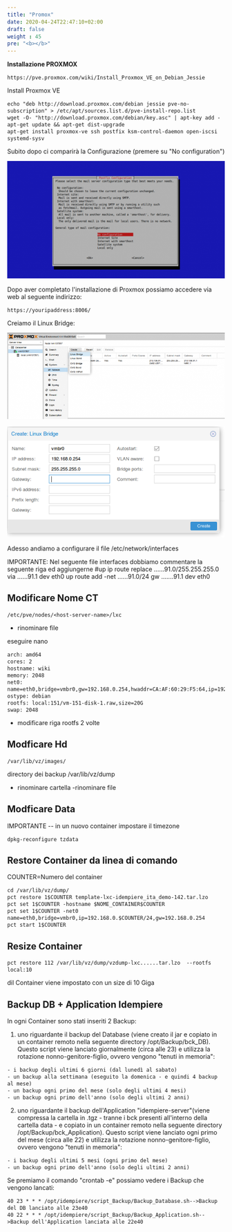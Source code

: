 ```yaml
---
title: "Promox"
date: 2020-04-24T22:47:10+02:00
draft: false
weight : 45
pre: "<b></b>"
---
```


**Installazione PROXMOX**

```
https://pve.proxmox.com/wiki/Install_Proxmox_VE_on_Debian_Jessie
```

Install Proxmox VE

```
echo "deb http://download.proxmox.com/debian jessie pve-no-subscription" > /etc/apt/sources.list.d/pve-install-repo.list
wget -O- "http://download.proxmox.com/debian/key.asc" | apt-key add -
apt-get update && apt-get dist-upgrade
apt-get install proxmox-ve ssh postfix ksm-control-daemon open-iscsi systemd-sysv
```

Subito dopo ci comparirà la Configurazione (premere su "No configuration")

![image](600px-ProxmoxInstall1.png)

Dopo aver completato l'installazione di Proxmox possiamo accedere via web al seguente indirizzo:

```
https://youripaddress:8006/
```

Creiamo il Linux Bridge:

![image](900px-ProxmoxInstall2.png)

![image](ProxmoxInstall3.png)

Adesso andiamo a configurare il file /etc/network/interfaces

IMPORTANTE: Nel seguente file interfaces dobbiamo commentare la seguente riga ed aggiungerne
#up ip route replace ......91.0/255.255.255.0 via ......91.1 dev eth0
up route add -net ......91.0/24 gw .......91.1 dev eth0

## Modificare Nome CT

```
/etc/pve/nodes/<host-server-name>/lxc
```

- rinominare file

eseguire nano 

```
arch: amd64
cores: 2
hostname: wiki
memory: 2048
net0: name=eth0,bridge=vmbr0,gw=192.168.0.254,hwaddr=CA:AF:60:29:F5:64,ip=192.168.0.51/24,type=veth
ostype: debian
rootfs: local:151/vm-151-disk-1.raw,size=20G
swap: 2048
```

- modificare riga rootfs  2 volte

## Modficare Hd

```
/var/lib/vz/images/
```

directory dei backup  /var/lib/vz/dump     

- rinominare cartella
-rinominare file

## Modficare Data

IMPORTANTE -- in un nuovo container impostare il timezone

```
dpkg-reconfigure tzdata
```

## Restore Container da linea di comando

COUNTER=Numero del container

```
cd /var/lib/vz/dump/
pct restore 1$COUNTER template-lxc-idempiere_ita_demo-142.tar.lzo
pct set 1$COUNTER -hostname $NOME_CONTAINER$COUNTER
pct set 1$COUNTER -net0 name=eth0,bridge=vmbr0,ip=192.168.0.$COUNTER/24,gw=192.168.0.254
pct start 1$COUNTER
```

## Resize Container

```
pct restore 112 /var/lib/vz/dump/vzdump-lxc......tar.lzo  --rootfs local:10
```

dil Container viene impostato con un size di 10 Giga    

## Backup DB + Application Idempiere

In ogni Container sono stati inseriti 2 Backup:

1) uno riguardante il backup del Database (viene creato il jar e copiato in un container remoto nella seguente directory /opt/Backup/bck_DB). Questo script viene lanciato giornalmente (circa alle 23) e utilizza la rotazione nonno-genitore-figlio, ovvero vengono "tenuti in memoria":

```
- i backup degli ultimi 6 giorni (dal lunedì al sabato)
- un backup alla settimana (eseguito la domenica - e quindi 4 backup al mese)
- un backup ogni primo del mese (solo degli ultimi 4 mesi)
- un backup ogni primo dell'anno (solo degli ultimi 2 anni)
```

2) uno riguardante il backup dell'Application "idempiere-server"(viene compressa la cartella in .tgz - tranne i bck presenti all'interno della cartella data - e copiato in un container remoto nella seguente directory /opt/Backup/bck_Application). Questo script viene lanciato ogni primo del mese (circa alle 22) e utilizza la rotazione nonno-genitore-figlio, ovvero vengono "tenuti in memoria":

```
- i backup degli ultimi 5 mesi (ogni primo del mese)
- un backup ogni primo dell'anno (solo degli ultimi 2 anni)
```

Se premiamo il comando "crontab -e" possiamo vedere i Backup che vengono lancati: 

```
40 23 * * * /opt/idempiere/script_Backup/Backup_Database.sh-->Backup del DB lanciato alle 23e40
40 22 * * * /opt/idempiere/script_Backup/Backup_Application.sh-->Backup dell'Application lanciata alle 22e40
```

